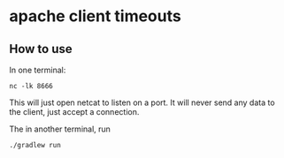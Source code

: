 
# apache client timeouts

## How to use

In one terminal:

```
nc -lk 8666
```

This will just open netcat to listen on a port. It will never send any data
to the client, just accept a connection.

The in another terminal, run 
```
./gradlew run
```